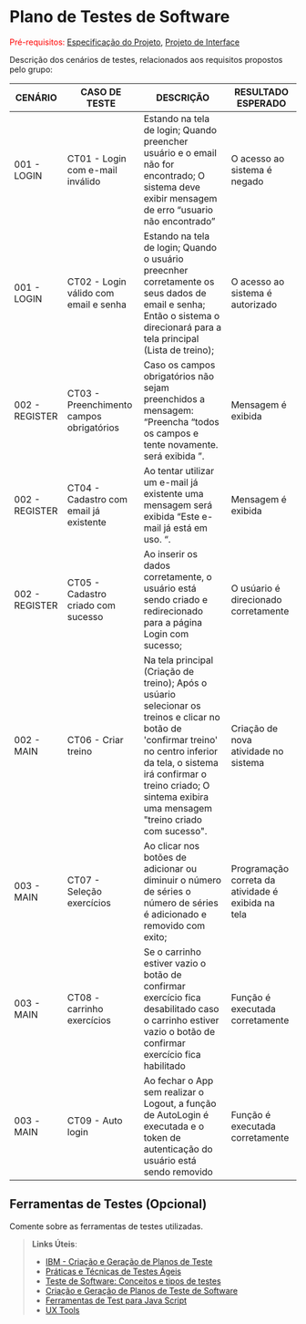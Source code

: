 # Plano de Testes de Software

<span style="color:red">Pré-requisitos: <a href="2-Especificação do Projeto.md"> Especificação do Projeto</a></span>, <a href="3-Projeto de Interface.md"> Projeto de Interface</a>

Descrição dos cenários de testes, relacionados aos requisitos propostos pelo grupo: 

| CENÁRIO  | CASO DE TESTE  | DESCRIÇÃO  | RESULTADO ESPERADO | 
| ------------ | ------------ | ------------ | -------- |
| 001 - LOGIN  |  CT01 - Login com e-mail inválido  |    Estando na tela de login; Quando preencher usuário e o email não for encontrado; O sistema deve exibir mensagem de erro “usuario não encontrado”  |O acesso ao sistema é negado |
| 001 - LOGIN  | CT02 - Login válido com email e senha  |  Estando na tela de login; Quando o usuário preecnher corretamente os seus dados de email e senha; Então o sistema o direcionará para a tela principal (Lista de treino);  | O acesso ao sistema é autorizado |
| 002 - REGISTER  | CT03 - Preenchimento campos obrigatórios |  Caso os campos obrigatórios não sejam preenchidos a mensagem: “Preencha “todos os campos e tente novamente. será exibida ”. | Mensagem é exibida  |
| 002 - REGISTER  | CT04 - Cadastro com email já existente | Ao tentar utilizar um e-mail já existente uma mensagem será exibida  “Este e-mail já está em uso. “.  | Mensagem é exibida  |
| 002 - REGISTER  | CT05 - Cadastro criado com sucesso |Ao inserir os dados corretamente, o usuário está sendo criado e redirecionado para a página Login com sucesso;  | O usúario é direcionado corretamente |
|  002 - MAIN | CT06 - Criar treino    |  Na tela principal (Criação de treino); Após o usúario selecionar os treinos e clicar no botão de 'confirmar treino' no centro inferior da tela, o sistema irá confirmar o treino criado; O sintema exibira uma mensagem "treino criado com sucesso". | Criação de nova atividade no sistema |
|  003 - MAIN | CT07 - Seleção exercícios | Ao clicar nos botões de adicionar ou diminuir o número de séries o número de séries é adicionado e removido com exito; | Programação correta da atividade é exibida na tela |
| 003 - MAIN  | CT08 - carrinho exercícios   |  Se o carrinho estiver vazio o botão de confirmar exercício fica desabilitado caso o carrinho estiver vazio o botão de confirmar exercício fica habilitado   | Função é executada corretamente |
| 003 -MAIN  | CT09 - Auto login   |  Ao fechar o App sem realizar o Logout, a função de AutoLogin é executada e o token de autenticação do usuário está sendo removido  | Função é executada corretamente|
 
## Ferramentas de Testes (Opcional)

Comente sobre as ferramentas de testes utilizadas.
 
> **Links Úteis**:
> - [IBM - Criação e Geração de Planos de Teste](https://www.ibm.com/developerworks/br/local/rational/criacao_geracao_planos_testes_software/index.html)
> - [Práticas e Técnicas de Testes Ágeis](http://assiste.serpro.gov.br/serproagil/Apresenta/slides.pdf)
> -  [Teste de Software: Conceitos e tipos de testes](https://blog.onedaytesting.com.br/teste-de-software/)
> - [Criação e Geração de Planos de Teste de Software](https://www.ibm.com/developerworks/br/local/rational/criacao_geracao_planos_testes_software/index.html)
> - [Ferramentas de Test para Java Script](https://geekflare.com/javascript-unit-testing/)
> - [UX Tools](https://uxdesign.cc/ux-user-research-and-user-testing-tools-2d339d379dc7)
